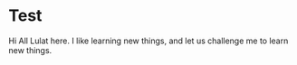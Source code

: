 # Test 

Hi All
Lulat here. I like learning new things, and let us challenge me to learn new things.
